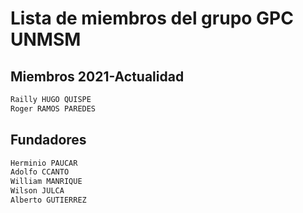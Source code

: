 # Lista de miembros del grupo GPC UNMSM

## Miembros 2021-Actualidad
```c++
Railly HUGO QUISPE
Roger RAMOS PAREDES
```
## Fundadores
```c++
Herminio PAUCAR
Adolfo CCANTO
William MANRIQUE
Wilson JULCA
Alberto GUTIERREZ
```